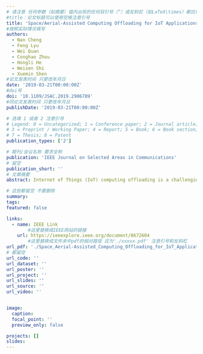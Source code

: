 ```yaml
---
# 请注意 任何参数（如摘要）值内出现的任何双引号（“）或反斜杠（如LaTeX\times）都应使用反斜杠（\）进行转义。例如，符号“和LaTeX text\times分别变为\”和\\times。有关详细信息，请参阅YAML或TOML文档。
#title：论文标题可以使用空格注意引号
title: 'Space/Aerial-Assisted Computing Offloading for IoT Applications: A Learning-Based Approach'
#按照实际情况填写
authors:
  - Nan Cheng
  - Feng Lyu
  - Wei Quan
  - Conghao Zhou
  - Hongli He
  - Weisen Shi
  - Xuemin Shen
#论文发表时间 只更改年月日
date: '2019-03-21T00:00:00Z'
#doi号
doi: '10.1109/JSAC.2019.2906789'
#同论文发表时间 只更改年月日
publishDate: '2019-03-21T00:00:00Z'

# 选填 1 或者 2 注意引号
# Legend: 0 = Uncategorized; 1 = Conference paper; 2 = Journal article;
# 3 = Preprint / Working Paper; 4 = Report; 5 = Book; 6 = Book section;
# 7 = Thesis; 8 = Patent
publication_types: ['2']

# 期刊/会议名称 要求全称
publication: 'IEEE Journal on Selected Areas in Communications'
# 留空
publication_short: ''
# 文章摘要
abstract: Internet of Things (IoT) computing offloading is a challenging issue, especially in remote areas where common edge/cloud infrastructure is unavailable. In this paper, we present a space-air-ground integrated network (SAGIN) edge/cloud computing architecture for offloading the computation-intensive applications considering remote energy and computation constraints, where flying unmanned aerial vehicles (UAVs) provide near-user edge computing and satellites provide access to the cloud computing. First, for UAV edge servers, we propose a joint resource allocation and task scheduling approach to efficiently allocate the computing resources to virtual machines (VMs) and schedule the offloaded tasks. Second, we investigate the computing offloading problem in SAGIN and propose a learning-based approach to learn the optimal offloading policy from the dynamic SAGIN environments. Specifically, we formulate the offloading decision making as a Markov decision process where the system state considers the network dynamics. To cope with the system dynamics and complexity, we propose a deep reinforcement learning-based computing offloading approach to learn the optimal offloading policy on-the-fly, where we adopt the policy gradient method to handle the large action space and actor-critic method to accelerate the learning process. Simulation results show that the proposed edge VM allocation and task scheduling approach can achieve near-optimal performance with very low complexity and the proposed learning-based computing offloading algorithm not only converges fast but also achieves a lower total cost compared with other offloading approaches.

# 这些都留空 不要删除
summary:  
tags:
featured: false

links:
  - name: IEEE Link
        #这里替换成IEEE网站的链接
    url: https://ieeexplore.ieee.org/document/8672604
        #这里替换成文件夹中pdf的相对路径 应为'./xxxxx.pdf' 注意引号和反斜杠
url_pdf: './Space_Aerial-Assisted_Computing_Offloading_for_IoT_Applications.pdf'
# 都留空
url_code: ''
url_dataset: ''
url_poster: ''
url_project: ''
url_slides: ''
url_source: ''
url_video: ''


image:
  caption: 
  focal_point: ''
  preview_only: false

projects: []
slides:
---
```

